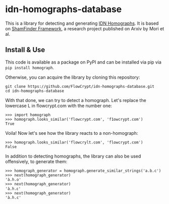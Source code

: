 # idn-homographs-database

This is a library for detecting and generating [IDN Homographs](https://en.wikipedia.org/wiki/IDN_homograph_attack). It is based on [ShamFinder Framework](https://arxiv.org/abs/1909.07539), a research project published on Arxiv by Mori et al. 

## Install & Use

This code is available as a package on PyPI and can be installed via pip via `pip install homograph`.

Otherwise, you can acquire the library by cloning this repository:

```shell
git clone https://github.com/FlowCrypt/idn-homographs-database.git
cd idn-homographs-database
```

With that done, we can try to detect a homograph. Let's replace the lowercase L in flowcrypt.com with the number one:

```python3
>>> import homograph
>>> homograph.looks_similar('flowcrypt.com', 'f1owcrypt.com')
True
```

Voila! Now let's see how the library reacts to a non-homograph:

```python3
>>> homograph.looks_similar('flowcrylt.com', 'flowcrypt.com')
False
```

In addition to detecting homographs, the library can also be used offensively, to generate them:

```python3
>>> homograph_generator = homograph.generate_similar_strings('a.b.c')
>>> next(homograph_generator)
'à.h.o'
>>> next(homograph_generator)
'à.h.𑣎'
>>> next(homograph_generator)
'à.h.с'
```

